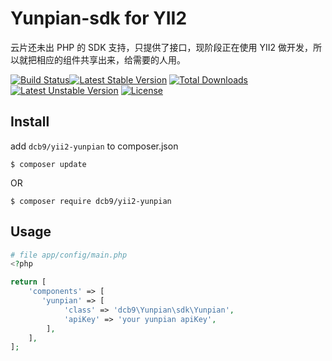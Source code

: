 Yunpian-sdk for YII2
====================

云片还未出 PHP 的 SDK 支持，只提供了接口，现阶段正在使用 YII2 做开发，所以就把相应的组件共享出来，给需要的人用。

[![Build Status](https://travis-ci.org/dcb9/yii2-yunpian.svg?branch=master)](https://travis-ci.org/dcb9/yii2-yunpian)[![Latest Stable Version](https://poser.pugx.org/dcb9/yii2-yunpian/v/stable.svg)](https://packagist.org/packages/dcb9/yii2-yunpian) [![Total Downloads](https://poser.pugx.org/dcb9/yii2-yunpian/downloads.svg)](https://packagist.org/packages/dcb9/yii2-yunpian) [![Latest Unstable Version](https://poser.pugx.org/dcb9/yii2-yunpian/v/unstable.svg)](https://packagist.org/packages/dcb9/yii2-yunpian) [![License](https://poser.pugx.org/dcb9/yii2-yunpian/license.svg)](https://packagist.org/packages/dcb9/yii2-yunpian)

## Install 

add `dcb9/yii2-yunpian` to composer.json

```
$ composer update 
```

OR

```
$ composer require dcb9/yii2-yunpian
```

## Usage

```php
# file app/config/main.php
<?php

return [
    'components' => [
	   'yunpian' => [
            'class' => 'dcb9\Yunpian\sdk\Yunpian',
            'apiKey' => 'your yunpian apiKey',
        ],
    ],
];
```
